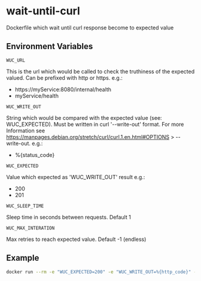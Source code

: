 # wait-until-curl
Dockerfile which wait until curl response become to expected value

## Environment Variables
`WUC_URL`

This is the url which would be called to check the truthiness of the expected valued. Can be prefixed with http or https.
e.g.:
- https://myService:8080/internal/health
- myService/health

`WUC_WRITE_OUT`

String which would be compared with the expected value (see: WUC_EXPECTED). Must be written in curl '--write-out' format. 
For more Information see https://manpages.debian.org/stretch/curl/curl.1.en.html#OPTIONS > --write-out.
e.g.:
- %{status_code}

`WUC_EXPECTED`

Value which expected as 'WUC_WRITE_OUT' result
e.g.:
- 200
- 201

`WUC_SLEEP_TIME`

Sleep time in seconds between requests. Default 1

`WUC_MAX_INTERATION`

Max retries to reach expected value. Default -1 (endless)


## Example
```bash
docker run --rm -e "WUC_EXPECTED=200" -e "WUC_WRITE_OUT=%{http_code}" -e "WUC_URL=http://myservice:8080/internal/health" --network "myservice_default" leberkleber/wait_until_curl
```